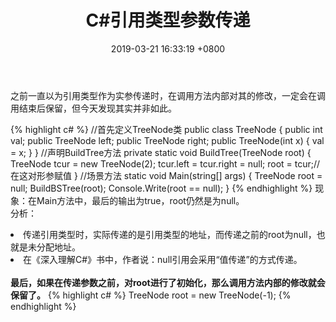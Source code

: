 ﻿---
layout: post
title:  "C#引用类型参数传递"
date:   2019-03-21 16:33:19 +0800
categories: jekyll update
---

之前一直以为引用类型作为实参传递时，在调用方法内部对其的修改，一定会在调用结束后保留，但今天发现其实并非如此。

{% highlight c# %}
//首先定义TreeNode类
public class TreeNode
    {
        public int val;
        public TreeNode left;
        public TreeNode right;
        public TreeNode(int x)
        {
            val = x;
        }
    }
//声明BuildTree方法
private static void BuildTree(TreeNode root)
    {
        TreeNode tcur = new TreeNode(2);
        tcur.left = tcur.right = null;
		root = tcur;//在这对形参赋值
	}
//场景方法
static void Main(string[] args)
    {
		TreeNode root = null;
		BuildBSTree(root);
		Console.Write(root == null);
	}
{% endhighlight %}
现象：在Main方法中，最后的输出为true，root仍然是为null。
<br>分析：
<li>传递引用类型时，实际传递的是引用类型的地址，而传递之前的root为null，也就是未分配地址。</li>
<li>在《深入理解C#》书中，作者说：null引用会采用“值传递”的方式传递。</li>
<br><strong>最后，如果在传递参数之前，对root进行了初始化，那么调用方法内部的修改就会保留了。</strong>
{% highlight c# %}
TreeNode root = new TreeNode(-1);
{% endhighlight %}